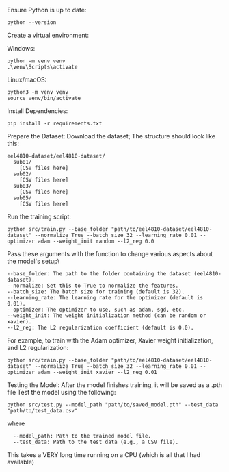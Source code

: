 Ensure Python is up to date:

    python --version

Create a virtual environment:
  
  Windows:
  
    python -m venv venv
    .\venv\Scripts\activate

  Linux/macOS:
  
    python3 -m venv venv
    source venv/bin/activate

Install Dependencies:

    pip install -r requirements.txt

Prepare the Dataset:
Download the dataset; The structure should look like this:

    eel4810-dataset/eel4810-dataset/
      sub01/
        [CSV files here]
      sub02/
        [CSV files here]
      sub03/
        [CSV files here]
      sub05/
        [CSV files here]

Run the training script:

    python src/train.py --base_folder "path/to/eel4810-dataset/eel4810-dataset" --normalize True --batch_size 32 --learning_rate 0.01 --optimizer adam --weight_init random --l2_reg 0.0

Pass these arguments with the function to change various aspects about the model's setup\

    --base_folder: The path to the folder containing the dataset (eel4810-dataset).
    --normalize: Set this to True to normalize the features.
    --batch_size: The batch size for training (default is 32).
    --learning_rate: The learning rate for the optimizer (default is 0.01).
    --optimizer: The optimizer to use, such as adam, sgd, etc.
    --weight_init: The weight initialization method (can be random or xavier).
    --l2_reg: The L2 regularization coefficient (default is 0.0).

For example, to train with the Adam optimizer, Xavier weight initialization, and L2 regularization:
    
    python src/train.py --base_folder "path/to/eel4810-dataset/eel4810-dataset" --normalize True --batch_size 32 --learning_rate 0.01 --optimizer adam --weight_init xavier --l2_reg 0.01



Testing the Model:
After the model finishes training, it will be saved as a .pth file
Test the model using the following:

    python src/test.py --model_path "path/to/saved_model.pth" --test_data "path/to/test_data.csv"

where

      --model_path: Path to the trained model file.
      --test_data: Path to the test data (e.g., a CSV file).

This takes a VERY long time running on a CPU (which is all that I had available)
